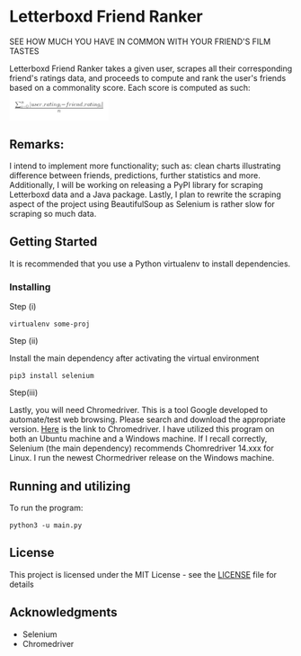 # Letterboxd Friend Ranker
SEE HOW MUCH YOU HAVE IN COMMON WITH YOUR FRIEND'S FILM TASTES

Letterboxd Friend Ranker takes a given user, scrapes all their corresponding friend's ratings data, and proceeds to compute and rank  the user's friends based on a commonality score. Each score is computed as such:  
<a href="url"><img src="https://raw.githubusercontent.com/BBottoml/Letterboxd-friend-ranker/master/Screenshot%20(71).png" align="center" height=35% width=35% ></a>

## Remarks:
I intend to implement more functionality; such as: clean charts illustrating difference between friends, predictions, further statistics and more. Additionally, I will be working on releasing a PyPI library for scraping Letterboxd data and a Java package. Lastly, I plan to rewrite the scraping aspect of the project using BeautifulSoup as Selenium is rather slow for scraping so much data. 

## Getting Started

It is recommended that you use a Python virtualenv to install dependencies.

### Installing

Step (i)

```
virtualenv some-proj
```

Step (ii)

Install the main dependency after activating the virtual environment 

```
pip3 install selenium
```

Step(iii)

Lastly, you will need Chromedriver. This is a tool Google developed to automate/test web browsing. Please search and download the appropriate version. <a href="http://chromedriver.chromium.org/">Here</a> is the link to Chromedriver. I have utilized this program on both an Ubuntu machine and a Windows machine. If I recall correctly, Selenium (the main dependency) recommends Chomredriver 14.xxx for Linux. I run the newest Chormedriver release on the Windows machine.  

## Running and utilizing 

To run the program:

```
python3 -u main.py
```

## License

This project is licensed under the MIT License - see the [LICENSE](LICENSE) file for details

## Acknowledgments

* Selenium
* Chromedriver
